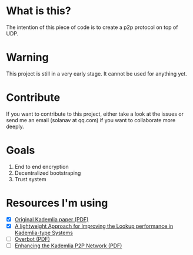# What is this?
The intention of this piece of code is to create a p2p protocol on top of UDP. 

# Warning
This project is still in a very early stage. It cannot be used for anything yet.

# Contribute
If you want to contribute to this project, either take a look at the issues or send me an email (solanav at qq.com) if you want to collaborate more deeply.

# Goals
1. End to end encryption
2. Decentralized bootstraping
3. Trust system

# Resources I'm using
- [x] [Original Kademlia paper (PDF)](https://pdos.csail.mit.edu/~petar/papers/maymounkov-kademlia-lncs.pdf)
- [x] [A lightweight Approach for Improving the Lookup performance in Kademlia-type Systems](https://arxiv.org/pdf/1408.3079.pdf)
- [ ] [Overbot (PDF)](https://seclab.ccs.neu.edu/static/publications/securecomm2008overbot.pdf)
- [ ] [Enhancing the Kademlia P2P Network (PDF)](https://www.researchgate.net/publication/274547077_Enhancing_the_Kademlia_P2P_Network/link/570fa3b808ae38897ba2c903/download)

